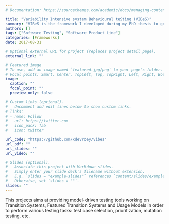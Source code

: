 ```yaml
---
# Documentation: https://sourcethemes.com/academic/docs/managing-content/

title: "Variability Intensive system Behavioural teSting (VIBeS)"
summary: "VIBeS is the framework I developed during my PhD thesis to generate test-cases from models of variability-intensive systems."
authors: []
tags: ["Software Testing", "Software Product Line"]
categories: [Frameworks]
date: 2017-08-31

# Optional external URL for project (replaces project detail page).
external_link: ""

# Featured image
# To use, add an image named `featured.jpg/png` to your page's folder.
# Focal points: Smart, Center, TopLeft, Top, TopRight, Left, Right, BottomLeft, Bottom, BottomRight.
image:
  caption: ""
  focal_point: ""
  preview_only: false

# Custom links (optional).
#   Uncomment and edit lines below to show custom links.
# links:
# - name: Follow
#   url: https://twitter.com
#   icon_pack: fab
#   icon: twitter

url_code: "https://github.com/xdevroey/vibes"
url_pdf: ""
url_slides: ""
url_video: ""

# Slides (optional).
#   Associate this project with Markdown slides.
#   Simply enter your slide deck's filename without extension.
#   E.g. `slides = "example-slides"` references `content/slides/example-slides.md`.
#   Otherwise, set `slides = ""`.
slides: ""
---
```


This projects aims at providing model-driven testing tools working on Transition Systems, Featured Transition Systems and Usage Models in order to perform various testing tasks: test case selection, prioritization, mutation testing, etc.
